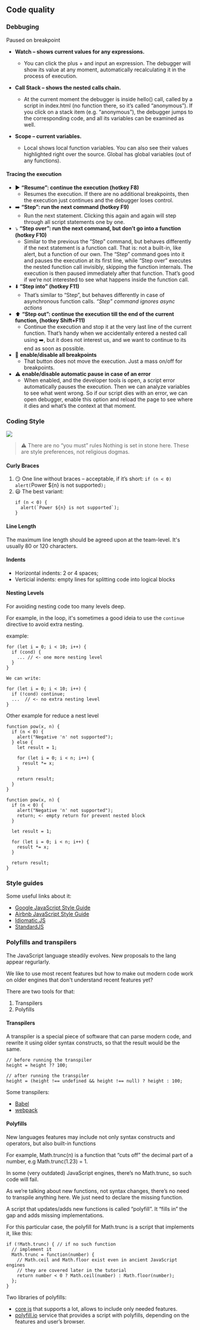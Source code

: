 ## Code quality

### Debbuging

Paused on breakpoint

- **Watch – shows current values for any expressions.**
  - You can click the plus + and input an expression. The debugger will show its value at any moment, automatically recalculating it in the process of execution.
- **Call Stack – shows the nested calls chain.**

  - At the current moment the debugger is inside hello() call, called by a script in index.html (no function there, so it’s called “anonymous”).
    If you click on a stack item (e.g. “anonymous”), the debugger jumps to the corresponding code, and all its variables can be examined as well.

- **Scope – current variables.**
  - Local shows local function variables. You can also see their values highlighted right over the source.
    Global has global variables (out of any functions).

#### Tracing the execution

- :arrow_forward: **“Resume”: continue the execution (hotkey F8)**
  - Resumes the execution. If there are no additional breakpoints, then the execution just continues and the debugger loses control.
- :arrow_right: **“Step”: run the next command (hotkey F9)**
  - Run the next statement. Clicking this again and again will step through all script statements one by one.
- :arrow_heading_down: **“Step over”: run the next command, but don’t go into a function (hotkey F10)**
  - Similar to the previous the “Step” command, but behaves differently if the next statement is a function call. That is: not a built-in, like alert, but a function of our own. The “Step” command goes into it and pauses the execution at its first line, while “Step over” executes the nested function call invisibly, skipping the function internals. The execution is then paused immediately after that function. That’s good if we’re not interested to see what happens inside the function call.
- :arrow_down: **“Step into” (hotkey F11)**
  - That’s similar to “Step”, but behaves differently in case of asynchronous function calls. _“Step” command ignores async actions_
- :arrow_up: **“Step out”: continue the execution till the end of the current function, (hotkey Shift+F11)**
  - Continue the execution and stop it at the very last line of the current function. That’s handy when we accidentally entered a nested call using :arrow_right:, but it does not interest us, and we want to continue to its end as soon as possible.
- :no_entry_sign: **enable/disable all breakpoints**
  - That button does not move the execution. Just a mass on/off for breakpoints.
- :warning: **enable/disable automatic pause in case of an error**
  - When enabled, and the developer tools is open, a script error automatically pauses the execution. Then we can analyze variables to see what went wrong. So if our script dies with an error, we can open debugger, enable this option and reload the page to see where it dies and what’s the context at that moment.

### Coding Style

![](./code-style.png)

> :warning: There are no “you must” rules
> Nothing is set in stone here. These are style preferences, not religious dogmas.

#### Curly Braces

1. 😏 One line without braces – acceptable, if it’s short:
   `if (n < 0) alert(`Power ${n} is not supported`);`
2. 😃 The best variant:
   ```
   if (n < 0) {
     alert(`Power ${n} is not supported`);
   }
   ```

#### Line Length

The maximum line length should be agreed upon at the team-level. It's usually 80 or 120 characters.

#### Indents

- Horizontal indents: 2 or 4 spaces;
- Verticial indents: empty lines for splitting code into logical blocks

#### Nesting Levels

For avoiding nesting code too many levels deep.

For example, in the loop, it's sometimes a good ideia to use the `continue` directive to avoid extra nesting.

example:

```
for (let i = 0; i < 10; i++) {
  if (cond) {
    ... // <- one more nesting level
  }
}

We can write:

for (let i = 0; i < 10; i++) {
  if (!cond) continue;
  ...  // <- no extra nesting level
}
```

Other example for reduce a nest level

```
function pow(x, n) {
  if (n < 0) {
    alert("Negative 'n' not supported");
  } else {
    let result = 1;

    for (let i = 0; i < n; i++) {
      result *= x;
    }

    return result;
  }
}

function pow(x, n) {
  if (n < 0) {
    alert("Negative 'n' not supported");
    return; <- empty return for prevent nested block
  }

  let result = 1;

  for (let i = 0; i < n; i++) {
    result *= x;
  }

  return result;
}
```

### Style guides

Some useful links about it:

- [Google JavaScript Style Guide](https://google.github.io/styleguide/jsguide.html)
- [Airbnb JavaScript Style Guide](https://github.com/airbnb/javascript)
- [Idiomatic.JS](https://github.com/rwaldron/idiomatic.js)
- [StandardJS](https://standardjs.com/)

### Polyfills and transpilers

The JavaScript language steadily evolves. New proposals to the lang appear regurlarly.

We like to use most recent features but how to make out modern code work on older engines that don't understand recent features yet?

There are two tools for that:

1. Transpilers
2. Polyfills

#### Transpilers

A transpiler is a special piece of software that can parse modern code, and rewrite it using older syntax constructs, so that the result would be the same.

```
// before running the transpiler
height = height ?? 100;

// after running the transpiler
height = (height !== undefined && height !== null) ? height : 100;
```

Some transpilers:

- [Babel](https://babeljs.io/)
- [webpack](http://webpack.github.io/)

#### Polyfills

New languages features may include not only syntax constructs and operators, but also built-in functions

For example, Math.trunc(n) is a function that “cuts off” the decimal part of a number, e.g Math.trunc(1.23) = 1.

In some (very outdated) JavaScript engines, there’s no Math.trunc, so such code will fail.

As we’re talking about new functions, not syntax changes, there’s no need to transpile anything here. We just need to declare the missing function.

A script that updates/adds new functions is called “polyfill”. It “fills in” the gap and adds missing implementations.

For this particular case, the polyfill for Math.trunc is a script that implements it, like this:

```
if (!Math.trunc) { // if no such function
  // implement it
  Math.trunc = function(number) {
    // Math.ceil and Math.floor exist even in ancient JavaScript engines
    // they are covered later in the tutorial
    return number < 0 ? Math.ceil(number) : Math.floor(number);
  };
}
```

Two libraries of polyfills:

- [core js](https://github.com/zloirock/core-js) that supports a lot, allows to include only needed features.
- [polyfill.io](https://polyfill.io/v3/) service that provides a script with polyfills, depending on the features and user’s browser.
